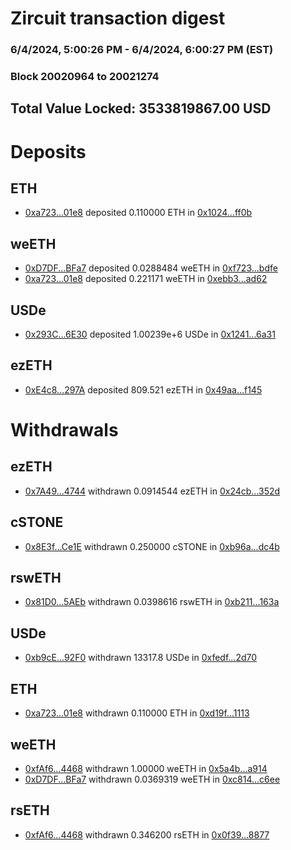 # Zircuit transaction digest
### 6/4/2024, 5:00:26 PM - 6/4/2024, 6:00:27 PM (EST)
### Block 20020964 to 20021274

## Total Value Locked: 3533819867.00 USD

# Deposits
## ETH
- [0xa723...01e8](https://etherscan.io/address/0xa723cb4a9bC9125c0BB071199f4310a7F2A801e8) deposited 0.110000 ETH in [0x1024...ff0b](https://etherscan.io/tx/0xa723cb4a9bC9125c0BB071199f4310a7F2A801e8)
## weETH
- [0xD7DF...BFa7](https://etherscan.io/address/0xD7DF7E085214743530afF339aFC420c7c720BFa7) deposited 0.0288484 weETH in [0xf723...bdfe](https://etherscan.io/tx/0xD7DF7E085214743530afF339aFC420c7c720BFa7)
- [0xa723...01e8](https://etherscan.io/address/0xa723cb4a9bC9125c0BB071199f4310a7F2A801e8) deposited 0.221171 weETH in [0xebb3...ad62](https://etherscan.io/tx/0xa723cb4a9bC9125c0BB071199f4310a7F2A801e8)
## USDe
- [0x293C...6E30](https://etherscan.io/address/0x293C6937D8D82e05B01335F7B33FBA0c8e256E30) deposited 1.00239e+6 USDe in [0x1241...6a31](https://etherscan.io/tx/0x293C6937D8D82e05B01335F7B33FBA0c8e256E30)
## ezETH
- [0xE4c8...297A](https://etherscan.io/address/0xE4c8f205aa7A53a3479429913bE832294D47297A) deposited 809.521 ezETH in [0x49aa...f145](https://etherscan.io/tx/0xE4c8f205aa7A53a3479429913bE832294D47297A)
# Withdrawals
## ezETH
- [0x7A49...4744](https://etherscan.io/address/0x7A493Be5c2ce014cD049Bf178a1ac0Db1B434744) withdrawn 0.0914544 ezETH in [0x24cb...352d](https://etherscan.io/tx/0x7A493Be5c2ce014cD049Bf178a1ac0Db1B434744)
## cSTONE
- [0x8E3f...Ce1E](https://etherscan.io/address/0x8E3ff189928A2D301f53fABC4e9b05a5A267Ce1E) withdrawn 0.250000 cSTONE in [0xb96a...dc4b](https://etherscan.io/tx/0x8E3ff189928A2D301f53fABC4e9b05a5A267Ce1E)
## rswETH
- [0x81D0...5AEb](https://etherscan.io/address/0x81D0F427758a67b9A7b63Fbe922a5c9382d25AEb) withdrawn 0.0398616 rswETH in [0xb211...163a](https://etherscan.io/tx/0x81D0F427758a67b9A7b63Fbe922a5c9382d25AEb)
## USDe
- [0xb9cE...92F0](https://etherscan.io/address/0xb9cEE150786cEB9351F252aF90d4B1Fb2F9492F0) withdrawn 13317.8 USDe in [0xfedf...2d70](https://etherscan.io/tx/0xb9cEE150786cEB9351F252aF90d4B1Fb2F9492F0)
## ETH
- [0xa723...01e8](https://etherscan.io/address/0xa723cb4a9bC9125c0BB071199f4310a7F2A801e8) withdrawn 0.110000 ETH in [0xd19f...1113](https://etherscan.io/tx/0xa723cb4a9bC9125c0BB071199f4310a7F2A801e8)
## weETH
- [0xfAf6...4468](https://etherscan.io/address/0xfAf6f09DF88E79fa2A92B18C676314b1e47A4468) withdrawn 1.00000 weETH in [0x5a4b...a914](https://etherscan.io/tx/0xfAf6f09DF88E79fa2A92B18C676314b1e47A4468)
- [0xD7DF...BFa7](https://etherscan.io/address/0xD7DF7E085214743530afF339aFC420c7c720BFa7) withdrawn 0.0369319 weETH in [0xc814...c6ee](https://etherscan.io/tx/0xD7DF7E085214743530afF339aFC420c7c720BFa7)
## rsETH
- [0xfAf6...4468](https://etherscan.io/address/0xfAf6f09DF88E79fa2A92B18C676314b1e47A4468) withdrawn 0.346200 rsETH in [0x0f39...8877](https://etherscan.io/tx/0xfAf6f09DF88E79fa2A92B18C676314b1e47A4468)
